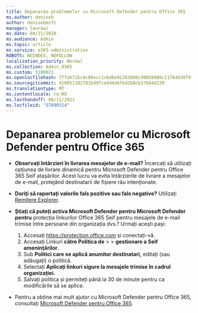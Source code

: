 ```yaml
---
title: Depanarea problemelor cu Microsoft Defender pentru Office 365
ms.author: deniseb
author: denisebmsft
manager: laurawi
ms.date: 04/21/2020
ms.audience: Admin
ms.topic: article
ms.service: o365-administration
ROBOTS: NOINDEX, NOFOLLOW
localization_priority: Normal
ms.collection: Admin_O365
ms.custom: 3100021
ms.openlocfilehash: 7ffab72bc4c00ecc1c6d0e92263800c99858980c11764d307914635370306087
ms.sourcegitcommit: 920051182781bd97ce4d4d6fbd268cb37b84d239
ms.translationtype: MT
ms.contentlocale: ro-RO
ms.lasthandoff: 08/11/2021
ms.locfileid: "57890314"
---
```

# <a name="troubleshoot-issues-with-microsoft-defender-for-office-365"></a>Depanarea problemelor cu Microsoft Defender pentru Office 365

- **Observați întârzieri în livrarea mesajelor de e-mail?** Încercați să utilizați opțiunea de livrare dinamică pentru Microsoft Defender pentru Office 365 Seif atașărilor. Acest lucru va evita întârzierile de livrare a mesajelor de e-mail, protejând destinatarii de fișiere rău intenționate.
- **Doriți să raportați valorile fals pozitive sau fals negative?** Utilizați [Remitere Explorer](https://protection.office.com/reportsubmission).
- **Știați că puteți activa Microsoft Defender pentru Microsoft Defender pentru** protecția linkurilor Office 365 Seif pentru mesajele de e-mail trimise între persoane din organizația dvs.? Urmați acești pași:
    1. Accesați https://protection.office.com și conectați-vă.
    2. Accesați Linkuri **către Politica de**  >    >  **gestionare a Seif amenințărilor.**
    3. Sub **Politici care se aplică anumitor destinatari,** editați (sau adăugați) o politică.
    4. Selectați **Aplicați linkuri sigure la mesajele trimise în cadrul organizației.**
    5. Salvați politica și permiteți până la 30 de minute pentru ca modificările să se aplice.

- Pentru a obține mai mult ajutor cu Microsoft Defender pentru Office 365, consultați [Microsoft Defender pentru Office 365](https://docs.microsoft.com/microsoft-365/security/office-365-security/office-365-atp).